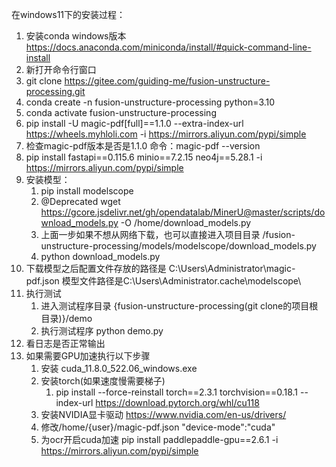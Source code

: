 在windows11下的安装过程：
1. 安装conda windows版本 https://docs.anaconda.com/miniconda/install/#quick-command-line-install
2. 新打开命令行窗口
3. git clone https://gitee.com/guiding-me/fusion-unstructure-processing.git
4. conda create -n fusion-unstructure-processing python=3.10
5. conda activate  fusion-unstructure-processing
6. pip install -U magic-pdf[full]==1.1.0 --extra-index-url https://wheels.myhloli.com -i https://mirrors.aliyun.com/pypi/simple
7. 检查magic-pdf版本是否是1.1.0 命令：magic-pdf --version
8. pip install fastapi==0.115.6 minio==7.2.15 neo4j==5.28.1 -i https://mirrors.aliyun.com/pypi/simple
9. 安装模型：
    1. pip install modelscope
    2. @Deprecated  wget https://gcore.jsdelivr.net/gh/opendatalab/MinerU@master/scripts/download_models.py -O /home/download_models.py
    3. 上面一步如果不想从网络下载，也可以直接进入项目目录 /fusion-unstructure-processing/models/modelscope/download_models.py
    4. python download_models.py
10. 下载模型之后配置文件存放的路径是 C:\Users\Administrator\magic-pdf.json  模型文件路径是C:\Users\Administrator\.cache\modelscope\
11. 执行测试
    1. 进入测试程序目录 {fusion-unstructure-processing(git clone的项目根目录)}/demo
    2. 执行测试程序 python demo.py
12. 看日志是否正常输出
13. 如果需要GPU加速执行以下步骤
    1. 安装 cuda_11.8.0_522.06_windows.exe
    2. 安装torch(如果速度慢需要梯子)
        1. pip install --force-reinstall torch==2.3.1 torchvision==0.18.1 --index-url https://download.pytorch.org/whl/cu118
    1. 安装NVIDIA显卡驱动 https://www.nvidia.com/en-us/drivers/
    2. 修改/home/{user}/magic-pdf.json   "device-mode":"cuda"
    3. 为ocr开启cuda加速 pip install paddlepaddle-gpu==2.6.1 -i https://mirrors.aliyun.com/pypi/simple